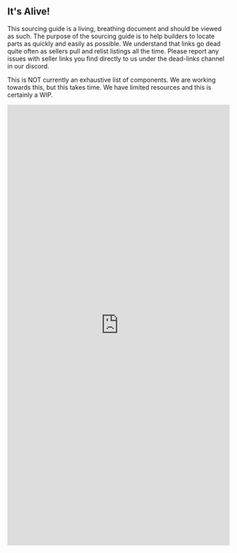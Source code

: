 ## It's Alive!
This sourcing guide is a living, breathing document and should be viewed as such. The purpose of the sourcing guide is to help builders to locate parts as quickly and easily as possible. We understand that links go dead quite often as sellers pull and relist listings all the time. Please report any issues with seller links you find directly to us under the dead-links channel in our discord.

This is NOT currently an exhaustive list of components. We are working towards this, but this takes time. We have limited resources and this is certainly a WIP. 


<div style="text-align: center"><iframe src="https://docs.google.com/spreadsheets/d/e/2PACX-1vRDuzh9zTTb0Dr3VAwCe3eVq7Pyc6kqRn8ZqNsRaBrNnAQ9p_Byug8odcZ4Mtml6v6jA4KULE2Pz__y/pubhtml;headers=false" frameborder="0" width="100%" height="1000" scrolling="no"></iframe></div>
